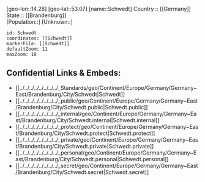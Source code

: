 ﻿---
location: [53.07,14.28] 
mapzoom: [7,12] 
mapmarker: city 
type: City
tags:
- geo/City


SpocWebEntityId: 34104
isDeleted: false
confidential: public

---
[geo-lon::14.28] 
[geo-lat::53.07] 
[name::Schwedt] 
Country :: [[Germany]]  
State :: [[Brandenburg]]  
[Population::] 
[Unknown::] 


```leaflet
id: Schwedt
coordinates: [[Schwedt]] 
markerFile: [[Schwedt]] 
defaultZoom: 11 
maxZoom: 18
```


## Confidential Links & Embeds: 
- [[../../../../../../../../_Standards/geo/Continent/Europe/Germany/Germany~East/Brandenburg/City/Schwedt|Schwedt]] 
- [[../../../../../../../../_public/geo/Continent/Europe/Germany/Germany~East/Brandenburg/City/Schwedt.public|Schwedt.public]] 
- [[../../../../../../../../_internal/geo/Continent/Europe/Germany/Germany~East/Brandenburg/City/Schwedt.internal|Schwedt.internal]] 
- [[../../../../../../../../_protect/geo/Continent/Europe/Germany/Germany~East/Brandenburg/City/Schwedt.protect|Schwedt.protect]] 
- [[../../../../../../../../_private/geo/Continent/Europe/Germany/Germany~East/Brandenburg/City/Schwedt.private|Schwedt.private]] 
- [[../../../../../../../../_personal/geo/Continent/Europe/Germany/Germany~East/Brandenburg/City/Schwedt.personal|Schwedt.personal]] 
- [[../../../../../../../../_secret/geo/Continent/Europe/Germany/Germany~East/Brandenburg/City/Schwedt.secret|Schwedt.secret]] 
